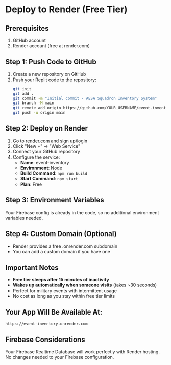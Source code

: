 # Deploy to Render (Free Tier)

## Prerequisites
1. GitHub account
2. Render account (free at render.com)

## Step 1: Push Code to GitHub
1. Create a new repository on GitHub
2. Push your Replit code to the repository:
   ```bash
   git init
   git add .
   git commit -m "Initial commit - AESA Squadron Inventory System"
   git branch -M main
   git remote add origin https://github.com/YOUR_USERNAME/event-inventory.git
   git push -u origin main
   ```

## Step 2: Deploy on Render
1. Go to [render.com](https://render.com) and sign up/login
2. Click "New +" → "Web Service"
3. Connect your GitHub repository
4. Configure the service:
   - **Name**: event-inventory
   - **Environment**: Node
   - **Build Command**: `npm run build`
   - **Start Command**: `npm start`
   - **Plan**: Free

## Step 3: Environment Variables
Your Firebase config is already in the code, so no additional environment variables needed.

## Step 4: Custom Domain (Optional)
- Render provides a free .onrender.com subdomain
- You can add a custom domain if you have one

## Important Notes
- **Free tier sleeps after 15 minutes of inactivity**
- **Wakes up automatically when someone visits** (takes ~30 seconds)
- Perfect for military events with intermittent usage
- No cost as long as you stay within free tier limits

## Your App Will Be Available At:
`https://event-inventory.onrender.com`

## Firebase Considerations
Your Firebase Realtime Database will work perfectly with Render hosting. No changes needed to your Firebase configuration.